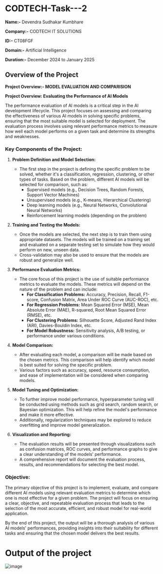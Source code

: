 # CODTECH-Task---2

**Name:-** Devendra Sudhakar Kumbhare

**Company:-** CODTECH IT SOLUTIONS 

**ID:-** CT08FGF

**Domain:-** Artificial Intelligence 

**Duration:-** December 2024 to January 2025

## Overview of the Project
**Project Overview:- MODEL EVALUATION AND COMPARISION**

**Project Overview: Evaluating the Performance of AI Models**

The performance evaluation of AI models is a critical step in the AI development lifecycle. This project focuses on assessing and comparing the effectiveness of various AI models in solving specific problems, ensuring that the most suitable model is selected for deployment. The evaluation process involves using relevant performance metrics to measure how well each model performs on a given task and determine its strengths and weaknesses.

### Key Components of the Project:

1. **Problem Definition and Model Selection:**
   - The first step in the project is defining the specific problem to be solved, whether it's a classification, regression, clustering, or other types of tasks. Based on the problem, different AI models will be selected for comparison, such as:
     - Supervised models (e.g., Decision Trees, Random Forests, Support Vector Machines)
     - Unsupervised models (e.g., K-means, Hierarchical Clustering)
     - Deep learning models (e.g., Neural Networks, Convolutional Neural Networks)
     - Reinforcement learning models (depending on the problem)

2. **Training and Testing the Models:**
   - Once the models are selected, the next step is to train them using appropriate datasets. The models will be trained on a training set and evaluated on a separate testing set to simulate how they would perform on new, unseen data.
   - Cross-validation may also be used to ensure that the models are robust and generalize well.

3. **Performance Evaluation Metrics:**
   - The core focus of this project is the use of suitable performance metrics to evaluate the models. These metrics will depend on the nature of the problem and can include:
     - **For Classification Problems:** Accuracy, Precision, Recall, F1-score, Confusion Matrix, Area Under ROC Curve (AUC-ROC), etc.
     - **For Regression Problems:** Mean Squared Error (MSE), Mean Absolute Error (MAE), R-squared, Root Mean Squared Error (RMSE), etc.
     - **For Clustering Problems:** Silhouette Score, Adjusted Rand Index (ARI), Davies-Bouldin Index, etc.
     - **For Model Robustness:** Sensitivity analysis, A/B testing, or performance under various conditions.
  
4. **Model Comparison:**
   - After evaluating each model, a comparison will be made based on the chosen metrics. This comparison will help identify which model is best suited for solving the specific problem.
   - Various factors such as accuracy, speed, resource consumption, and ease of implementation will be considered when comparing models.

5. **Model Tuning and Optimization:**
   - To further improve model performance, hyperparameter tuning will be conducted using methods such as grid search, random search, or Bayesian optimization. This will help refine the model's performance and make it more effective.
   - Additionally, regularization techniques may be explored to reduce overfitting and improve model generalization.

6. **Visualization and Reporting:**
   - The evaluation results will be presented through visualizations such as confusion matrices, ROC curves, and performance graphs to give a clear understanding of the models' performance.
   - A comprehensive report will document the evaluation process, results, and recommendations for selecting the best model.

### Objective:
The primary objective of this project is to implement, evaluate, and compare different AI models using relevant evaluation metrics to determine which one is most effective for a given problem. The project will focus on ensuring a clear, objective, and repeatable evaluation process that leads to the selection of the most accurate, efficient, and robust model for real-world application.

By the end of this project, the output will be a thorough analysis of various AI models' performances, providing insights into their suitability for different tasks and ensuring that the chosen model delivers the best results.

# Output of the project 
![image](https://github.com/user-attachments/assets/a9084ada-bcae-4c22-9df7-3a4d21564e48)
